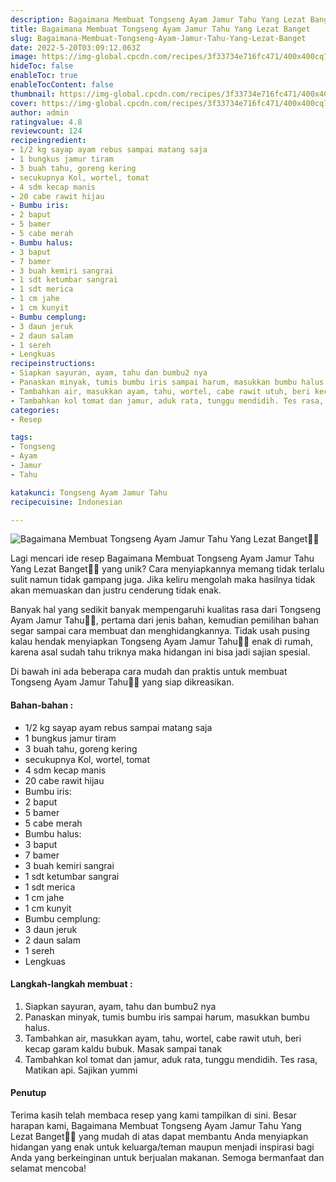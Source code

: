 ```yaml
---
description: Bagaimana Membuat Tongseng Ayam Jamur Tahu Yang Lezat Banget"
title: Bagaimana Membuat Tongseng Ayam Jamur Tahu Yang Lezat Banget
slug: Bagaimana-Membuat-Tongseng-Ayam-Jamur-Tahu-Yang-Lezat-Banget
date: 2022-5-20T03:09:12.063Z
image: https://img-global.cpcdn.com/recipes/3f33734e716fc471/400x400cq70/photo.jpg
hideToc: false
enableToc: true
enableTocContent: false
thumbnail: https://img-global.cpcdn.com/recipes/3f33734e716fc471/400x400cq70/photo.jpg
cover: https://img-global.cpcdn.com/recipes/3f33734e716fc471/400x400cq70/photo.jpg
author: admin
ratingvalue: 4.8
reviewcount: 124
recipeingredient:
- 1/2 kg sayap ayam rebus sampai matang saja
- 1 bungkus jamur tiram
- 3 buah tahu, goreng kering
- secukupnya Kol, wortel, tomat
- 4 sdm kecap manis
- 20 cabe rawit hijau
- Bumbu iris:
- 2 baput
- 5 bamer
- 5 cabe merah
- Bumbu halus:
- 3 baput
- 7 bamer
- 3 buah kemiri sangrai
- 1 sdt ketumbar sangrai
- 1 sdt merica
- 1 cm jahe
- 1 cm kunyit
- Bumbu cemplung:
- 3 daun jeruk
- 2 daun salam
- 1 sereh
- Lengkuas
recipeinstructions:
- Siapkan sayuran, ayam, tahu dan bumbu2 nya
- Panaskan minyak, tumis bumbu iris sampai harum, masukkan bumbu halus.
- Tambahkan air, masukkan ayam, tahu, wortel, cabe rawit utuh, beri kecap garam kaldu bubuk. Masak sampai tanak
- Tambahkan kol tomat dan jamur, aduk rata, tunggu mendidih. Tes rasa, Matikan api. Sajikan yummi
categories:
- Resep

tags:
- Tongseng
- Ayam
- Jamur
- Tahu

katakunci: Tongseng Ayam Jamur Tahu
recipecuisine: Indonesian

---
```


![Bagaimana Membuat Tongseng Ayam Jamur Tahu Yang Lezat Banget👩‍🍳](https://img-global.cpcdn.com/recipes/3f33734e716fc471/400x400cq70/photo.jpg)

Lagi mencari ide resep Bagaimana Membuat Tongseng Ayam Jamur Tahu Yang Lezat Banget👩‍🍳 yang unik? Cara menyiapkannya memang tidak terlalu sulit namun tidak gampang juga. Jika keliru mengolah maka hasilnya tidak akan memuaskan dan justru cenderung tidak enak.

Banyak hal yang sedikit banyak mempengaruhi kualitas rasa dari Tongseng Ayam Jamur Tahu👩‍🍳, pertama dari jenis bahan, kemudian pemilihan bahan segar sampai cara membuat dan menghidangkannya. Tidak usah pusing kalau hendak menyiapkan Tongseng Ayam Jamur Tahu👩‍🍳 enak di rumah, karena asal sudah tahu triknya maka hidangan ini bisa jadi sajian spesial.

Di bawah ini ada beberapa cara mudah dan praktis untuk membuat Tongseng Ayam Jamur Tahu👩‍🍳 yang siap dikreasikan.

<!--inarticleads1-->

#### Bahan-bahan :

- 1/2 kg sayap ayam rebus sampai matang saja
- 1 bungkus jamur tiram
- 3 buah tahu, goreng kering
- secukupnya Kol, wortel, tomat
- 4 sdm kecap manis
- 20 cabe rawit hijau
- Bumbu iris:
- 2 baput
- 5 bamer
- 5 cabe merah
- Bumbu halus:
- 3 baput
- 7 bamer
- 3 buah kemiri sangrai
- 1 sdt ketumbar sangrai
- 1 sdt merica
- 1 cm jahe
- 1 cm kunyit
- Bumbu cemplung:
- 3 daun jeruk
- 2 daun salam
- 1 sereh
- Lengkuas

<!--inarticleads2-->

#### Langkah-langkah membuat :

1. Siapkan sayuran, ayam, tahu dan bumbu2 nya
1. Panaskan minyak, tumis bumbu iris sampai harum, masukkan bumbu halus.
1. Tambahkan air, masukkan ayam, tahu, wortel, cabe rawit utuh, beri kecap garam kaldu bubuk. Masak sampai tanak
1. Tambahkan kol tomat dan jamur, aduk rata, tunggu mendidih. Tes rasa, Matikan api. Sajikan yummi

#### Penutup

Terima kasih telah membaca resep yang kami tampilkan di sini. Besar harapan kami, Bagaimana Membuat Tongseng Ayam Jamur Tahu Yang Lezat Banget👩‍🍳 yang mudah di atas dapat membantu Anda menyiapkan hidangan yang enak untuk keluarga/teman maupun menjadi inspirasi bagi Anda yang berkeinginan untuk berjualan makanan. Semoga bermanfaat dan selamat mencoba!